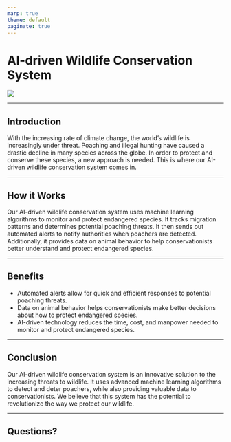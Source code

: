 ```yaml
---
marp: true
theme: default
paginate: true
---
```

# AI-driven Wildlife Conservation System

![](https://images.pexels.com/photos/367858/pexels-photo-367858.jpeg?auto=compress&cs=tinysrgb&dpr=2&h=750&w=1260)

---

## Introduction 

With the increasing rate of climate change, the world’s wildlife is increasingly under threat. Poaching and illegal hunting have caused a drastic decline in many species across the globe. In order to protect and conserve these species, a new approach is needed. This is where our AI-driven wildlife conservation system comes in. 

---

## How it Works

Our AI-driven wildlife conservation system uses machine learning algorithms to monitor and protect endangered species. It tracks migration patterns and determines potential poaching threats. It then sends out automated alerts to notify authorities when poachers are detected. Additionally, it provides data on animal behavior to help conservationists better understand and protect endangered species.

---

## Benefits

* Automated alerts allow for quick and efficient responses to potential poaching threats. 
* Data on animal behavior helps conservationists make better decisions about how to protect endangered species. 
* AI-driven technology reduces the time, cost, and manpower needed to monitor and protect endangered species. 

---

## Conclusion 

Our AI-driven wildlife conservation system is an innovative solution to the increasing threats to wildlife. It uses advanced machine learning algorithms to detect and deter poachers, while also providing valuable data to conservationists. We believe that this system has the potential to revolutionize the way we protect our wildlife. 

---

## Questions?
  